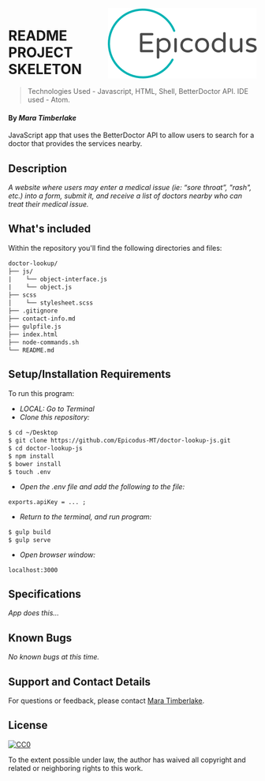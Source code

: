 <img src="epicodus.png" align="right" />

# README PROJECT SKELETON

> Technologies Used - Javascript, HTML, Shell, BetterDoctor API. IDE used - Atom.

#### By _**Mara Timberlake**_

JavaScript app that uses the BetterDoctor API to allow users to search for a doctor that provides the services nearby.

## Description

_A website where users may enter a medical issue (ie: “sore throat”, "rash", etc.) into a form, submit it, and receive a list of doctors nearby who can treat their medical issue._

## What's included
Within the repository you'll find the following directories and files:

```
doctor-lookup/
├── js/
|    └── object-interface.js
|    └── object.js
├── scss
│    └── stylesheet.scss
├── .gitignore
├── contact-info.md
├── gulpfile.js
├── index.html
├── node-commands.sh
└── README.md
```

## Setup/Installation Requirements
To run this program:
* _LOCAL: Go to Terminal_
* _Clone this repository:_
```
$ cd ~/Desktop
$ git clone https://github.com/Epicodus-MT/doctor-lookup-js.git
$ cd doctor-lookup-js
$ npm install
$ bower install
$ touch .env
```
* _Open the .env file and add the following to the file:_
```
exports.apiKey = ... ;
```
* _Return to the terminal, and run program:_
```
$ gulp build
$ gulp serve
```
* _Open browser window:_
```
localhost:3000
```


## Specifications
_App does this..._

## Known Bugs
_No known bugs at this time._

## Support and Contact Details
For questions or feedback, please contact [Mara Timberlake](<contact-info.md>).

## License
[![CC0](https://licensebuttons.net/p/zero/1.0/88x31.png)](https://opensource.org/licenses/MIT)

To the extent possible under law, the author has waived all copyright and related or neighboring rights to this work.
